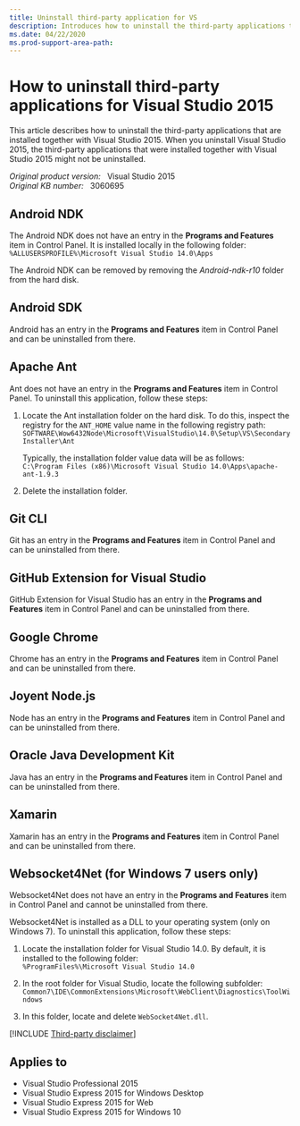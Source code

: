 ```yaml
---
title: Uninstall third-party application for VS
description: Introduces how to uninstall the third-party applications that are installed together with Visual Studio 2015.
ms.date: 04/22/2020
ms.prod-support-area-path:
---
```

# How to uninstall third-party applications for Visual Studio 2015

This article describes how to uninstall the third-party applications that are installed together with Visual Studio 2015. When you uninstall Visual Studio 2015, the third-party applications that were installed together with Visual Studio 2015 might not be uninstalled.

_Original product version:_ &nbsp; Visual Studio 2015  
_Original KB number:_ &nbsp; 3060695

## Android NDK

The Android NDK does not have an entry in the **Programs and Features** item in Control Panel. It is installed locally in the following folder:  
`%ALLUSERSPROFILE%\Microsoft Visual Studio 14.0\Apps`

The Android NDK can be removed by removing the *Android-ndk-r10* folder from the hard disk.

## Android SDK

Android has an entry in the **Programs and Features** item in Control Panel and can be uninstalled from there.

## Apache Ant

Ant does not have an entry in the **Programs and Features** item in Control Panel. To uninstall this application, follow these steps:

1. Locate the Ant installation folder on the hard disk. To do this, inspect the registry for the `ANT_HOME` value name in the following registry path:  
    `SOFTWARE\Wow6432Node\Microsoft\VisualStudio\14.0\Setup\VS\SecondaryInstaller\Ant`  

    Typically, the installation folder value data will be as follows:  
    `C:\Program Files (x86)\Microsoft Visual Studio 14.0\Apps\apache-ant-1.9.3`

2. Delete the installation folder.

## Git CLI

Git has an entry in the **Programs and Features** item in Control Panel and can be uninstalled from there.

## GitHub Extension for Visual Studio

GitHub Extension for Visual Studio has an entry in the **Programs and Features** item in Control Panel and can be uninstalled from there.

## Google Chrome

Chrome has an entry in the **Programs and Features** item in Control Panel and can be uninstalled from there.

## Joyent Node.js

Node has an entry in the **Programs and Features** item in Control Panel and can be uninstalled from there.

## Oracle Java Development Kit

Java has an entry in the **Programs and Features** item in Control Panel and can be uninstalled from there.

## Xamarin

Xamarin has an entry in the **Programs and Features** item in Control Panel and can be uninstalled from there.

## Websocket4Net (for Windows 7 users only)

Websocket4Net does not have an entry in the **Programs and Features** item in Control Panel and cannot be uninstalled from there.

Websocket4Net is installed as a DLL to your operating system (only on Windows 7). To uninstall this application, follow these steps:

1. Locate the installation folder for Visual Studio 14.0. By default, it is installed to the following folder:  
    `%ProgramFiles%\Microsoft Visual Studio 14.0`

2. In the root folder for Visual Studio, locate the following subfolder:  
    `Common7\IDE\CommonExtensions\Microsoft\WebClient\Diagnostics\ToolWindows`

3. In this folder, locate and delete `WebSocket4Net.dll`.

[!INCLUDE [Third-party disclaimer](../includes/third-party-disclaimer.md)]

## Applies to

- Visual Studio Professional 2015
- Visual Studio Express 2015 for Windows Desktop
- Visual Studio Express 2015 for Web
- Visual Studio Express 2015 for Windows 10
